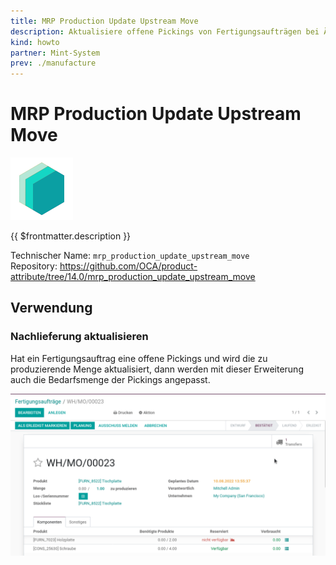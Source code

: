 ```yaml
---
title: MRP Production Update Upstream Move
description: Aktualisiere offene Pickings von Fertigungsaufträgen bei Änderungen.
kind: howto
partner: Mint-System
prev: ./manufacture
---
```

# MRP Production Update Upstream Move
![icon_oms_box](attachments/icons_odoo_mint_system.png)

{{ $frontmatter.description }}

Technischer Name: `mrp_production_update_upstream_move`\
Repository: <https://github.com/OCA/product-attribute/tree/14.0/mrp_production_update_upstream_move>

## Verwendung

### Nachlieferung aktualisieren

Hat ein Fertigungsauftrag eine offene Pickings und wird die zu produzierende Menge aktualisiert, dann werden mit dieser Erweiterung auch die Bedarfsmenge der Pickings angepasst.

![MRP Production Update Upstream Move](attachments/MRP%20Production%20Update%20Upstream%20Move.gif)
